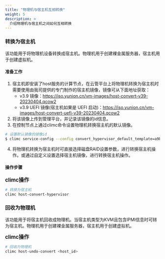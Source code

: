 ```yaml
---
title: "物理机与宿主机互相转换"
weight: 5
description: >
  介绍物理机与宿主机之间如何互相转换
---
```


### 转换为宿主机

该功能用于将物理机设备转换成宿主机。物理机用于创建裸金属服务器，宿主机用于创建虚拟机。

#### 准备工作

1. 宿主机即安装了host服务的计算节点，在云管平台上将物理机转换为宿主机时需要使用由我司提供的专门制作的宿主机镜像，镜像可从下面地址获取：
    - v3.9 镜像：https://iso.yunion.cn/vm-images/host-convert-v39-20230404.qcow2
    - v3.9 UEFI 镜像(宿主机如果是 UEFI 启动)：https://iso.yunion.cn/vm-images/host-convert-uefi-v39-20230404.qcow2
2. 将该镜像上传到管理平台，并记录该镜像的id信息。
3. 在控制节点上通过climc命令设置物理机转换宿主机的默认镜像。

```bash
# 设置默认镜像的镜像id
$ climc service-config --config convert_hypervisor_default_template=a9b67435-8c08-4063-8ea6-d885ea26aa79 region2
```

4. 将物理机转换为宿主机时可直接选择磁盘RAID设置参数，进行转换宿主机操作。或通过自定义设置选择宿主机镜像，进行转换宿主机操作。

#### 操作步骤

<big>**climc操作**</big>

```bash
# 转换为宿主机
climc host-convert-hypervisor
```

### 回收为物理机

该功能用于将宿主机回收成物理机。当宿主机类型为KVM且包含IPMI信息时可转为宿主机。物理机用于创建裸金属服务器，宿主机用于创建虚拟机。

<big>**climc操作**</big>

```bash
# 回收为物理机
climc host-undo-convert <host_id>
```

